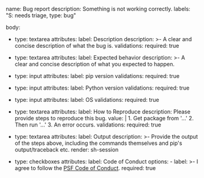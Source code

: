 name: Bug report
description: Something is not working correctly.
labels: "S: needs triage, type: bug"

body:
  - type: textarea
    attributes:
      label: Description
      description: >-
        A clear and concise description of what the bug is.
    validations:
      required: true

  - type: textarea
    attributes:
      label: Expected behavior
      description: >-
        A clear and concise description of what you expected to happen.

  - type: input
    attributes:
      label: pip version
    validations:
      required: true
  - type: input
    attributes:
      label: Python version
    validations:
      required: true
  - type: input
    attributes:
      label: OS
    validations:
      required: true

  - type: textarea
    attributes:
      label: How to Reproduce
      description: Please provide steps to reproduce this bug.
      value: |
        1. Get package from '...'
        2. Then run '...'
        3. An error occurs.
    validations:
      required: true

  - type: textarea
    attributes:
      label: Output
      description: >-
        Provide the output of the steps above, including the commands
        themselves and pip's output/traceback etc.
      render: sh-session

  - type: checkboxes
    attributes:
      label: Code of Conduct
      options:
        - label: >-
            I agree to follow the [PSF Code of Conduct](https://www.python.org/psf/conduct/).
          required: true
